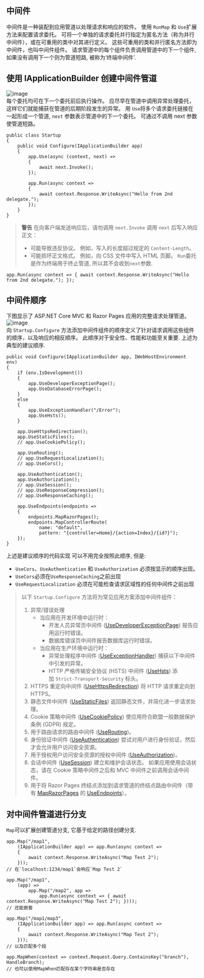 ## 中间件
中间件是一种装配到应用管道以处理请求和响应的软件。
使用 `RunMap` 和 `Use`扩展方法来配置请求委托。 可将一个单独的请求委托并行指定为匿名方法（称为并行中间件），或在可重用的类中对其进行定义。 这些可重用的类和并行匿名方法即为中间件，也叫中间件组件。
请求管道中的每个组件负责调用管道中的下一个组件,如果没有调用下一个则为管道短路, 被称为‘终端中间件’.
## 使用 IApplicationBuilder 创建中间件管道
![image](https://github.com/satoi-fish/CodeNote/assets/81409285/f8b9c93c-c149-4252-af56-4db270fed577)
<br/>每个委托均可在下一个委托前后执行操作。 应尽早在管道中调用异常处理委托，这样它们就能捕获在管道的后期阶段发生的异常。
用 `Use`将多个请求委托链接在一起形成一个管道, `next` 参数表示管道中的下一个委托。 可通过不调用 next 参数使管道短路。 
```
public class Startup
{
    public void Configure(IApplicationBuilder app)
    {
        app.Use(async (context, next) =>
        {
            await next.Invoke();
        });

        app.Run(async context =>
        {
            await context.Response.WriteAsync("Hello from 2nd delegate.");
        });
    }
}
```
> **警告**
> 在向客户端发送响应后，请勿调用 `next.Invoke`
> 调用 `next` 后写入响应正文：
> 
> - 可能导致违反协议。 例如，写入的长度超过规定的 `Content-Length`。
> - 可能损坏正文格式。 例如，向 CSS 文件中写入 HTML 页脚。
`Run`委托是作为终端用于终止管道, 所以其不会收到`next`参数.
```
app.Run(async context => { await context.Response.WriteAsync("Hello from 2nd delegate."); });
```
## 中间件顺序
下图显示了 ASP.NET Core MVC 和 Razor Pages 应用的完整请求处理管道。<br/>
![image](https://github.com/satoi-fish/CodeNote/assets/81409285/90ab3db3-4fed-4bb3-9b05-3bd7782db22c)
<br/>向 `Startup.Configure` 方法添加中间件组件的顺序定义了针对请求调用这些组件的顺序，以及响应的相反顺序。 此顺序对于安全性、性能和功能至关重要. 上述为典型的建议顺序.
```
public void Configure(IApplicationBuilder app, IWebHostEnvironment env)
{
    if (env.IsDevelopment())
    {
        app.UseDeveloperExceptionPage();
        app.UseDatabaseErrorPage();
    }
    else
    {
        app.UseExceptionHandler("/Error");
        app.UseHsts();
    }

    app.UseHttpsRedirection();
    app.UseStaticFiles();
    // app.UseCookiePolicy();

    app.UseRouting();
    // app.UseRequestLocalization();
    // app.UseCors();

    app.UseAuthentication();
    app.UseAuthorization();
    // app.UseSession();
    // app.UseResponseCompression();
    // app.UseResponseCaching();

    app.UseEndpoints(endpoints =>
    {
        endpoints.MapRazorPages();
        endpoints.MapControllerRoute(
            name: "default",
            pattern: "{controller=Home}/{action=Index}/{id?}");
    });
}
```
上述是建议顺序的代码实现
可以不用完全按照此顺序, 但是:
- `UseCors`、`UseAuthentication` 和 `UseAuthorization` 必须按显示的顺序出现。
- `UseCors`必须在`UseResponseCaching`之前出现
- `UseRequestLocalization` 必须在可能检查请求区域性的任何中间件之前出现
> 以下 `Startup.Configure` 方法将为常见应用方案添加中间件组件：
> 
> 1. 异常/错误处理
>     - 当应用在开发环境中运行时：
>         - 开发人员异常页中间件 ([UseDeveloperExceptionPage](https://learn.microsoft.com/zh-cn/dotnet/api/microsoft.aspnetcore.builder.developerexceptionpageextensions.usedeveloperexceptionpage)) 报告应用运行时错误。
>         - 数据库错误页中间件报告数据库运行时错误。
>     - 当应用在生产环境中运行时：
>         - 异常处理程序中间件 ([UseExceptionHandler](https://learn.microsoft.com/zh-cn/dotnet/api/microsoft.aspnetcore.builder.exceptionhandlerextensions.useexceptionhandler)) 捕获以下中间件中引发的异常。
>         - HTTP 严格传输安全协议 (HSTS) 中间件 ([UseHsts](https://learn.microsoft.com/zh-cn/dotnet/api/microsoft.aspnetcore.builder.hstsbuilderextensions.usehsts)) 添加 `Strict-Transport-Security` 标头。
> 2. HTTPS 重定向中间件 ([UseHttpsRedirection](https://learn.microsoft.com/zh-cn/dotnet/api/microsoft.aspnetcore.builder.httpspolicybuilderextensions.usehttpsredirection)) 将 HTTP 请求重定向到 HTTPS。
> 3. 静态文件中间件 ([UseStaticFiles](https://learn.microsoft.com/zh-cn/dotnet/api/microsoft.aspnetcore.builder.staticfileextensions.usestaticfiles)) 返回静态文件，并简化进一步请求处理。
> 4. Cookie 策略中间件 ([UseCookiePolicy](https://learn.microsoft.com/zh-cn/dotnet/api/microsoft.aspnetcore.builder.cookiepolicyappbuilderextensions.usecookiepolicy)) 使应用符合欧盟一般数据保护条例 (GDPR) 规定。
> 5. 用于路由请求的路由中间件 ([UseRouting](https://learn.microsoft.com/zh-cn/dotnet/api/microsoft.aspnetcore.builder.endpointroutingapplicationbuilderextensions.userouting))。
> 6. 身份验证中间件 ([UseAuthentication](https://learn.microsoft.com/zh-cn/dotnet/api/microsoft.aspnetcore.builder.authappbuilderextensions.useauthentication)) 尝试对用户进行身份验证，然后才会允许用户访问安全资源。
> 7. 用于授权用户访问安全资源的授权中间件 ([UseAuthorization](https://learn.microsoft.com/zh-cn/dotnet/api/microsoft.aspnetcore.builder.authorizationappbuilderextensions.useauthorization))。
> 8. 会话中间件 ([UseSession](https://learn.microsoft.com/zh-cn/dotnet/api/microsoft.aspnetcore.builder.sessionmiddlewareextensions.usesession)) 建立和维护会话状态。 如果应用使用会话状态，请在 Cookie 策略中间件之后和 MVC 中间件之前调用会话中间件。
> 9. 用于将 Razor Pages 终结点添加到请求管道的终结点路由中间件（带有 [MapRazorPages](https://learn.microsoft.com/zh-cn/dotnet/api/microsoft.aspnetcore.builder.razorpagesendpointroutebuilderextensions.maprazorpages) 的 [UseEndpoints](https://learn.microsoft.com/zh-cn/dotnet/api/microsoft.aspnetcore.builder.endpointroutingapplicationbuilderextensions.useendpoints)）。
## 对中间件管道进行分支
`Map`可以扩展创建管道分支, 它基于给定的路径创建分支.
```
app.Map("/map1",  
    (IApplicationBuilder app) => app.Run(async context =>  
    {  
        await context.Response.WriteAsync("Map Test 2");  
    }));
// 在`localhost:1234/map1`会响应`Map Test 2`

app.Map("/map1",  
    (app) =>  
        app.Map("/map2", app =>  
            app.Run(async context => { await context.Response.WriteAsync("Map Test 2"); })));
// 还能嵌套

app.Map("/map1/map3",  
    (IApplicationBuilder app) => app.Run(async context =>  
    {  
        await context.Response.WriteAsync("Map Test 2");  
    }));
// 以及匹配多个段

app.MapWhen(context => context.Request.Query.ContainsKey("branch"), HandleBranch);
// 也可以使用MapWhen匹配存在某个字符串是否存在
```
